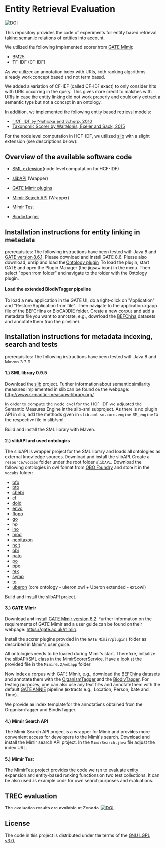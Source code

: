# Entity Retrieval Evaluation

[![DOI](https://zenodo.org/badge/DOI/10.5281/zenodo.7396799.svg)](https://doi.org/10.5281/zenodo.7396799)

This repository provides the code of experiments for entity based retrieval taking semantic relations of entities into account.

We utilized the following implemented scorer from [GATE Mímir](https://github.com/GateNLP/mimir/):

* BM25
* TF-IDF (CF-IDF)

As we utilized an annotation index with URIs, both ranking algorithms already work concept based and not term based.

We added a variation of CF-IDF (called CF-IDF exact) to only consider hits with URIs occurring in the query. This gives more credit to matches with URIs in case the entity linking did not work properly and could only extract a semantic type but not a concept in an ontology.

In addition, we implemented the following entity based retrieval models:

* [HCF-IDF by Nishioka and Scherp, 2016](https://doi.org/10.1145/2910896.2910898)
* [Taxonomic Scorer by Waitelonis, Exeler and Sack, 2015](https://ceur-ws.org/Vol-1581/)

For the node level computation in HCF-IDF, we utilized [slib](https://github.com/sharispe/slib) with a slight extension (see descriptions below):

## Overview of the available software code

* [SML extension](https://github.com/MetadataRetrieval/code/tree/main/slib-sml/src/main/java/slib/sml/sm/core/engine)(node level computation for HCF-IDF)

* [slibAPI](https://github.com/entity-retrieval-evaluation/code/tree/main/slibAPI) (Wrapper)

* [GATE Mimír plugins](https://github.com/entity-retrieval-evaluation/code/tree/main/Mimir6.2)

* [Mímir Search API](https://github.com/entity-retrieval-evaluation/code/tree/main/MimirSearchAPI) (Wrapper)

* [Mímir Test](https://github.com/entity-retrieval-evaluation/code/tree/main/MimirTest/mimirTest)

* [BiodivTagger](https://github.com/entity-retrieval-evaluation/code/tree/main/BiodivTagger)

## Installation instructions for entity linking in metadata

prerequisites: The following instructions have been tested with Java 8 and [GATE version 8.6.1](https://gate.ac.uk/). Please download and install GATE 8.6. Please also download, unzip and load the [Ontology plugin](https://github.com/GateNLP/gateplugin-Ontology/releases/tag/v8.5). To load the plugin, start GATE and open the Plugin Manager (the jigsaw icon) in the menu. Then select "open from folder" and navigate to the folder with the Ontology plugin.

#### Load the extended BiodivTagger pipeline

To load a new application in the GATE UI, do a right-click on "Application" and "Restore Application from file". Then navigate to the application.xgapp file of the BEFCHina or BioCADDIE folder. Create a new corpus and add a metadata file you want to annotate, e.g., download the [BEFChina](https://bef-china.com/) datasets and annotate them (run the pipeline). 


## Installation instructions for metadata indexing, search and tests

prerequisites: The following instructions have been tested with Java 8 and Maven 3.3.9


#### 1.) SML library 0.9.5

Download the [slib](https://github.com/sharispe/slib) project. Further information about semantic similarity measures implemented in slib can be found on the webpage: http://www.semantic-measures-library.org/

In order to compute the node level for the HCF-IDF we adjusted the Semantic Measures Engine in the slib-sml subproject. As there is no plugin API in slib, add the methods given in  ``slib.sml.sm.core.engine.SM_engine`` to the respective file in slib/sml.

Build and install the SML library with Maven.

#### 2.) slibAPI and used ontologies

The slibAPI is wrapper project for the SML library and loads all ontologies as external knowledge sources. Download and install the slibAPI. Create a ``resource/vocabs`` folder under the root folder ``slibAPI``. Download the following ontologies in owl format from [OBO Foundry](http://www.obofoundry.org/) and store it in the ``vocabs`` folder: 

* [bfo](http://www.obofoundry.org/ontology/bfo.html)
* [bto](http://www.obofoundry.org/ontology/bto.html)
* [chebi](http://www.obofoundry.org/ontology/chebi.html)
* [cl](http://www.obofoundry.org/ontology/cl.html)
* [doid](http://www.obofoundry.org/ontology/doid.html)
* [envo](http://www.obofoundry.org/ontology/envo.html)
* [flopo](http://www.obofoundry.org/ontology/flopo.html)
* [go](http://www.obofoundry.org/ontology/go.html)
* [hp](http://www.obofoundry.org/ontology/hp.html)
* [ino](http://www.obofoundry.org/ontology/ino.html) 
* [mod](http://www.obofoundry.org/ontology/mod.html)
* [ncbitaxon](http://www.obofoundry.org/ontology/ncbitaxon.html)
* [ncit](http://www.obofoundry.org/ontology/ncit.html)
* [obi](http://www.obofoundry.org/ontology/obi.html)
* [pato](http://www.obofoundry.org/ontology/pato.html)
* [po](http://www.obofoundry.org/ontology/po.html)
* [ppo](http://www.obofoundry.org/ontology/ppo.html)
* [rex](http://www.obofoundry.org/ontology/rex.html)
* [symp](http://www.obofoundry.org/ontology/symp.html)
* [to](http://www.obofoundry.org/ontology/to.html)
* [uberon](http://www.obofoundry.org/ontology/uberon.html) (core ontology - uberon.owl + Uberon extended - ext.owl)

Build and install the slibAPI project.

#### 3.) GATE Mímir

Download and install [GATE Mímir version 6.2](https://github.com/GateNLP/mimir/releases). Further information on the requirements of GATE Mímir and a user guide can be found on their webpage: https://gate.ac.uk/mimir/.

Install the scorer plugins provided in the ``GATE Mímir/plugins`` folder as described in [Mímir's user guide](https://gate.ac.uk/mimir/doc/mimir-guide.pdf). 

All ontologies needs to be loaded during Mímir's start. Therefore, initialize the  slibAPI/SML class in the MimirScorerService. Have a look at the provided file in the ``Mimir6.2/webapp`` folder 

Now index a corpus with GATE Mímir, e.g., download the [BEFChina](https://bef-china.com/) datasets and annotate them with the [OrganismTagger](http://dx.doi.org/10.1093/bioinformatics/btr452) and the [BiodivTagger](https://aclanthology.org/2020.lrec-1.560.pdf).
For testing purposes, one can also use any text files and annotate them with the default [GATE ANNIE](https://gate.ac.uk/ie/annie.html) pipeline (extracts e.g., Location, Person, Date and Time).

We provide an index template for the annotations obtained from the OrganismTagger and BiodivTagger.

#### 4.) Mímir Search API

The Mímir Search API project is a wrapper for Mímir and provides more convenient access for developers to the Mímir's search.
Download and install the Mímir search API project. In the ``MimirSearch.java`` file adjust the index URL.

#### 5.) Mímir Test

The MimirTest project provides the code we ran to evaluate entity expansion and entity-based ranking functions on two test collections. It can be also used as example code for own search purposes and evaluations. 

## TREC evaluation

The evaluation results are available at Zenodo: [![DOI](https://zenodo.org/badge/DOI/10.5281/zenodo.7396781.svg)](https://doi.org/10.5281/zenodo.7396781)

## License
The code in this project is distributed under the terms of the [GNU LGPL v3.0.](https://www.gnu.org/licenses/lgpl-3.0.en.html)
